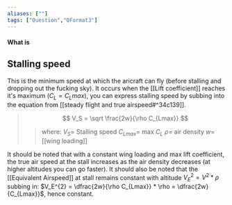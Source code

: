```yaml
---
aliases: [""]
tags: ["Question","QFormat3"]
---
```


#### What is
## Stalling speed
This is the minimum speed at which the aricraft can fly (before stalling and dropping out the fucking sky).
It occurs when the [[Lift coefficient]] reaches it's maximum ($C_L = C_Lmax$), you can express stalling speed by subbing into the equation from [[steady flight and true airspeed#^34c139]].

> $$  V_S =  \sqrt \frac{2w}{\rho C_{Lmax}} $$ 
>> where:
>> $V_S=$ Stalling speed
>> $C_{Lmax}=$ max $C_L$
>> $\rho=$ air density
>> $w=$ [[wing loading]]

It should be noted that with a constant wing loading and max lift coefficient, the true air speed at the stall increases as the air density decreases (at higher altitudes you can go faster).
It should also be noted that the [[Equivalent Airspeed]] at stall remains constant with altitude $V_E^{2} = V^{2} * \rho$ subbing in: $V_E^{2} =  \dfrac{2w}{\rho C_{Lmax}} * \rho = \dfrac{2w}{C_{Lmax}}$, hence constant.

